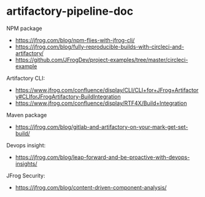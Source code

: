 # artifactory-pipeline-doc

NPM package
* https://jfrog.com/blog/npm-flies-with-jfrog-cli/
* https://jfrog.com/blog/fully-reproducible-builds-with-circleci-and-artifactory/
* https://github.com/JFrogDev/project-examples/tree/master/circleci-example

Artifactory CLI:
* https://www.jfrog.com/confluence/display/CLI/CLI+for+JFrog+Artifactory#CLIforJFrogArtifactory-BuildIntegration
* https://www.jfrog.com/confluence/display/RTF4X/Build+Integration

Maven package
* https://jfrog.com/blog/gitlab-and-artifactory-on-your-mark-get-set-build/


Devops insight:
* https://jfrog.com/blog/leap-forward-and-be-proactive-with-devops-insights/

JFrog Security:
* https://jfrog.com/blog/content-driven-component-analysis/
